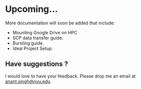 # Upcoming...

More documentation will soon be added that include:

- Mounting Google Drive on HPC 
- SCP data transfer guide.
- Bursting guide.
- Ideal Project Setup.


## Have suggestions ?

I would love to have your feedback. Please drop me an email at <a href="mailto:anant.singh@nyu.edu?subject=HPC Docs!&body=Hello Anant,">anant.singh@nyu.edu</a>.